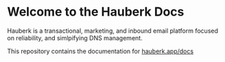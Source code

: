 # Welcome to the Hauberk Docs

Hauberk is a transactional, marketing, and inbound email platform focused on reliability, and simlpifying DNS management.

This repository contains the documentation for [hauberk.app/docs](https://hauberk.app/docs)
